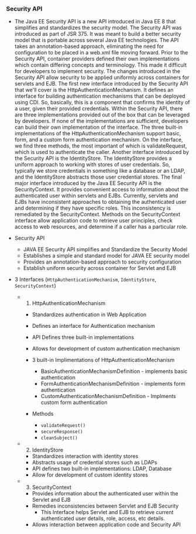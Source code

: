 ### Security API

- The Java EE Security API is a new API introduced in Java EE 8 that simplifies and standardizes the security model. The Security API was introduced as part of JSR 375. It was meant to build a better security model that is portable across several Java EE technologies. The API takes an annotation-based approach, eliminating the need for configuration to be placed in a web.xml file moving forward. Prior to the Security API, container providers defined their own implementations which contain differing concepts and terminology. This made it difficult for developers to implement security. The changes introduced in the Security API allow security to be applied uniformly across containers for servlets and EJB. The first new interface introduced by the Security API that we'll cover is the HttpAuthenticationMechanism. It defines an interface for building authentication mechanisms that can be deployed using CDI. So, basically, this is a component that confirms the identity of a user, given their provided credentials. Within the Security API, there are three implementations provided out of the box that can be leveraged by developers. If none of the implementations are sufficient, developers can build their own implementation of the interface. The three built-in implementations of the HttpAuthenticationMechanism support basic, form, and a custom form authentication mechanism. On the interface, we find three methods, the most important of which is validateRequest, which is used to authenticate the caller. Another interface introduced by the Security API is the IdentityStore. The IdentityStore provides a uniform approach to working with stores of user credentials. So, typically we store credentials in something like a database or an LDAP, and the IdentityStore abstracts those user credential stores. The final major interface introduced by the Java EE Security API is the SecurityContext. It provides convenient access to information about the authenticated user within servlets and EJBs. Currently, servlets and EJBs have inconsistent approaches to obtaining the authenticated user and determining if they have specific roles. This inconsistency is remediated by the SecurityContext. Methods on the SecurityContext interface allow application code to retrieve user principles, check access to web resources, and determine if a caller has a particular role.

- Security API

  - JAVA EE Security API simplifies and Standardize the Security Model
  - Establishes a simple and standard model for JAVA EE security model
  - Provides an annotation-based approach to security configuration
  - Establish uniform security across container for Servlet and EJB

- 3 Interfaces (`HttpAuthenticationMechanism`, `IdentityStore`, `SecurityContext`)

  - 1. HttpAuthenticationMechanism

    - Standardizes authentication in Web Application
    - Defines an interface for Authentication mechanism
    - API Defines three built-in implementations
    - Allows for development of custom authentication mechanism

    - 3 built-in Implimentations of HttpAuthenticationMechanism
      - BasicAuthenticationMechanismDefinition - implements basic authentication
      - FormAuthenticationMechanismDefinition - implements form authentication
      - CustomAuthenticationMechanismDefinition - Implments custom form authentication
    - Methods
      - `validateRequest()`
      - `secureResponse()`
      - `cleanSubject()`

  - 2. IdentityStore

    - Standardizes interaction with identity stores
    - Abstracts usage of credential stores such as LDAPs
    - API defines two built-in implementations: LDAP, Database
    - Allow for development of custom identity stores

  - 3. SecurityContext
    - Provides information about the authenticated user within the Servlet and EJB
    - Remedies inconsistencies between Servlet and EJB Security
      - This Interface helps Servlet and EJB to retrieve current authenticated user details,
        role, access, etc details.
    - Allows interaction between application code and Security API
